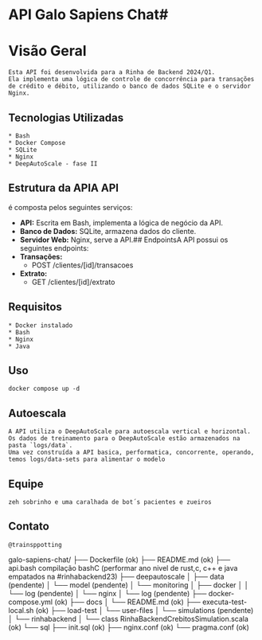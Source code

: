 # API Galo Sapiens Chat#

# Visão Geral
    Esta API foi desenvolvida para a Rinha de Backend 2024/Q1. 
    Ela implementa uma lógica de controle de concorrência para transações de crédito e débito, utilizando o banco de dados SQLite e o servidor Nginx.
## Tecnologias Utilizadas
    * Bash
    * Docker Compose
    * SQLite
    * Nginx
    * DeepAutoScale - fase II
## Estrutura da APIA API   
é composta pelos seguintes serviços:
* **API:** 
    Escrita em Bash, implementa a lógica de negócio da API.
* **Banco de Dados:** 
    SQLite, armazena dados do cliente.
* **Servidor Web:** 
    Nginx, serve a API.## EndpointsA API possui os seguintes endpoints:
* **Transações:**
    * POST /clientes/[id]/transacoes
* **Extrato:**    
    * GET /clientes/[id]/extrato
## Requisitos
    * Docker instalado
    * Bash
    * Nginx
    * Java
## Uso
    docker compose up -d
## Autoescala
    A API utiliza o DeepAutoScale para autoescala vertical e horizontal. Os dados de treinamento para o DeepAutoScale estão armazenados na pasta `logs/data`.
    Uma vez construída a API basica, performatica, concorrente, operando, temos logs/data-sets para alimentar o modelo
## Equipe
    zeh sobrinho e uma caralhada de bot´s pacientes e zueiros
## Contato
    @trainsppotting

galo-sapiens-chat/
├── Dockerfile (ok)
├── README.md (ok)
├── api.bash  compilação bashC (performar ano nivel de rust,c, c++ e java empatados na #rinhabackend23)
├── deepautoscale
│   ├── data (pendente)
│   └── model (pendente)
│   └── monitoring
│       ├── docker
│       │   └── log (pendente)
│       └── nginx
│           └── log (pendente)
├── docker-compose.yml (ok)
├── docs
│   └── README.md (ok)
├── executa-test-local.sh (ok)
├── load-test
│   └── user-files
│       └── simulations  (pendente)
│           └── rinhabackend
│               └── class RinhaBackendCrebitosSimulation.scala (ok)
└── sql
    ├── init.sql (ok)
    ├── nginx.conf (ok)
    └── pragma.conf (ok)